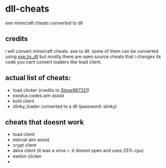 # dll-cheats
exe minecraft cheats converted to dll
## credits
i will convert minecraft cheats .exe to dll. 
some of them can be converted using [exe_to_dll](https://github.com/hasherezade/exe_to_dll/) but mostly there are open source cheats that i changes its code
you cant convert loaders like toad client.
## actual list of cheats:
- toad clicker (credits to [Steve987321](https://github.com/Steve987321/toadclicker/))
- exodus.codes aim assist
- koid client
- slinky_loader converted to a dll (password: slinky)
## cheats that doesnt work
- toad client
- eternal aim assist
- crypt client
- akira client (it was a virus :skull:. it doesnt open and uses 25% cpu)
- exelon clicker
- 

  
